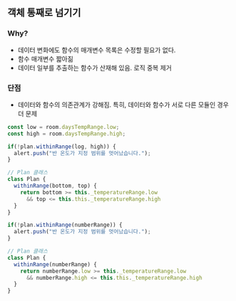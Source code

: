 
## 객체 통째로 넘기기

### Why?
- 데이터 변화에도 함수의 매개변수 목록은 수정할 필요가 없다.
- 함수 매개변수 짧아짊
- 데이터 일부를 추출하는 함수가 산재해 있음. 로직 중복 제거

### 단점
- 데이터와 함수의 의존관계가 강해짐. 특히, 데이터와 함수가 서로 다른 모듈인 경우 더 문제

```js
const low = room.daysTempRange.low;
const high = room.daysTempRange.high;

if(!plan.withinRange(log, high)) {
  alert.push("반 온도가 지정 범위를 멋어났습니다.");
}

// Plan 클래스
class Plan {
  withinRange(bottom, top) {
    return bottom >= this._temperatureRange.low
      && top <= this.this._temperatureRange.high
  }
}
```

```js
if(!plan.withinRange(numberRange)) {
  alert.push("반 온도가 지정 범위를 멋어났습니다.");
}

// Plan 클래스
class Plan {
  withinRange(numberRange) {
    return numberRange.low >= this._temperatureRange.low
      && numberRange.high <= this.this._temperatureRange.high
  }
}
```
